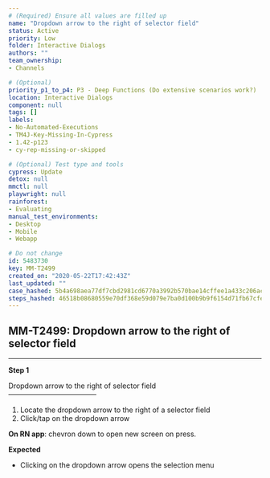 ```yaml
---
# (Required) Ensure all values are filled up
name: "Dropdown arrow to the right of selector field"
status: Active
priority: Low
folder: Interactive Dialogs
authors: ""
team_ownership: 
- Channels

# (Optional)
priority_p1_to_p4: P3 - Deep Functions (Do extensive scenarios work?)
location: Interactive Dialogs
component: null
tags: []
labels: 
- No-Automated-Executions
- TM4J-Key-Missing-In-Cypress
- 1.42-p123
- cy-rep-missing-or-skipped

# (Optional) Test type and tools
cypress: Update
detox: null
mmctl: null
playwright: null
rainforest: 
- Evaluating
manual_test_environments: 
- Desktop
- Mobile
- Webapp

# Do not change
id: 5483730
key: MM-T2499
created_on: "2020-05-22T17:42:43Z"
last_updated: ""
case_hashed: 5b4a698aea77df7cbd2981cd6770a3992b570bae14cffee1a433c206ac6c945de6ab3db537e67305969ec68f9aa3dac7
steps_hashed: 46518b08680559e70df368e59d079e7ba0d100b9b9f6154d71fb67cfe22df0fc13e4f6bd34459dbd58243066f2048720
---
```


<!-- (Auto-generated) Based on frontmatter's "key" and "name" -->

## MM-T2499: Dropdown arrow to the right of selector field

---

**Step 1**

Dropdown arrow to the right of selector field\
–––––––––––––––––––––––––

1. Locate the dropdown arrow to the right of a selector field
2. Click/tap on the dropdown arrow

**On RN app**: chevron down to open new screen on press.

**Expected**

- Clicking on the dropdown arrow opens the selection menu
